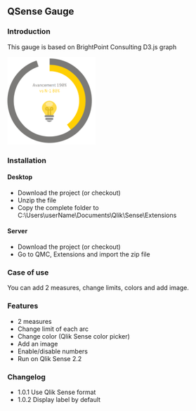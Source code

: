 <h2>QSense Gauge</h2>

<h3>Introduction</h3>
<p>
  This gauge is based on BrightPoint Consulting D3.js graph
</p>
<img src="./qsense_gauge.PNG" width="200" height="200"/>

<h3>Installation</h3>
<h4>Desktop</h4>
<ul>
 <li>Download the project (or checkout)</li>
 <li>Unzip the file</li>
 <li>Copy the complete folder to C:\Users\userName\Documents\Qlik\Sense\Extensions</li>
</ul>
<h4>Server</h4>
<ul>
 <li>Download the project (or checkout)</li>
 <li>Go to QMC, Extensions and import the zip file</li>
</ul>
<h3>Case of use</h3>
<p>
You can add 2 measures, change limits, colors and add image.
</p>

<h3>Features</h3>
<ul>
  <li>2 measures</li>
  <li>Change limit of each arc</li>
  <li>Change color (Qlik Sense color picker)</li>
  <li>Add an image</li>
  <li>Enable/disable numbers</li>
  <li>Run on Qlik Sense 2.2</li>
</ul>

<h3>Changelog</h3>
<ul>
  <li>1.0.1 Use Qlik Sense format</li>
  <li>1.0.2 Display label by default </li>
</ul>

